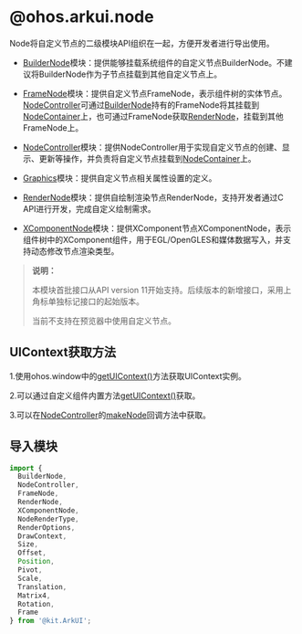 # @ohos.arkui.node 

Node将自定义节点的二级模块API组织在一起，方便开发者进行导出使用。

* [BuilderNode](./js-apis-arkui-builderNode.md#buildernode)模块：提供能够挂载系统组件的自定义节点BuilderNode。不建议将BuilderNode作为子节点挂载到其他自定义节点上。

* [FrameNode](./js-apis-arkui-frameNode.md#framenode)模块：提供自定义节点FrameNode，表示组件树的实体节点。[NodeController](./js-apis-arkui-nodeController.md#nodecontroller)可通过[BuilderNode](./js-apis-arkui-builderNode.md#buildernode)持有的FrameNode将其挂载到[NodeContainer](arkui-ts/ts-basic-components-nodecontainer.md#nodecontainer)上，也可通过FrameNode获取[RenderNode](./js-apis-arkui-renderNode.md#rendernode)，挂载到其他FrameNode上。

* [NodeController](./js-apis-arkui-nodeController.md#nodecontroller)模块：提供NodeController用于实现自定义节点的创建、显示、更新等操作，并负责将自定义节点挂载到[NodeContainer](arkui-ts/ts-basic-components-nodecontainer.md#nodecontainer)上。

* [Graphics](./js-apis-arkui-graphics.md#graphics)模块：提供自定义节点相关属性设置的定义。

* [RenderNode](./js-apis-arkui-renderNode.md#rendernode)模块：提供自绘制渲染节点RenderNode，支持开发者通过C API进行开发，完成自定义绘制需求。

* [XComponentNode](./js-apis-arkui-xcomponentNode.md#xcomponentnode)模块：提供XComponent节点XComponentNode，表示组件树中的XComponent组件，用于EGL/OpenGLES和媒体数据写入，并支持动态修改节点渲染类型。

> **说明：**
>
> 本模块首批接口从API version 11开始支持。后续版本的新增接口，采用上角标单独标记接口的起始版本。
> 
> 当前不支持在预览器中使用自定义节点。

## UIContext获取方法
1.使用ohos.window中的[getUIContext()](./js-apis-window.md#getuicontext10)方法获取UIContext实例。

2.可以通过自定义组件内置方法[getUIContext()](arkui-ts/ts-custom-component-api.md#getuicontext)获取。

3.可以在[NodeController](./js-apis-arkui-nodeController.md#nodecontroller)的[makeNode](./js-apis-arkui-nodeController.md#makenode)回调方法中获取。

## 导入模块

```ts
import {
  BuilderNode,
  NodeController,
  FrameNode,
  RenderNode,
  XComponentNode,
  NodeRenderType,
  RenderOptions,
  DrawContext,
  Size,
  Offset,
  Position,
  Pivot,
  Scale,
  Translation,
  Matrix4,
  Rotation,
  Frame
} from '@kit.ArkUI';
```
